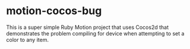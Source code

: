 motion-cocos-bug
================

This is a super simple Ruby Motion project that uses Cocos2d that demonstrates the problem compiling for device when attempting to set a color to any item.